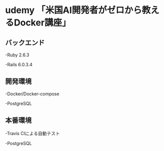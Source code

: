 #  udemy 「米国AI開発者がゼロから教えるDocker講座」

## バックエンド
-Ruby 2.6.3

-Rails 6.0.3.4

## 開発環境
-Docker/Docker-compose

-PostgreSQL

## 本番環境
-Travis CIによる自動テスト　

-PostgreSQL

